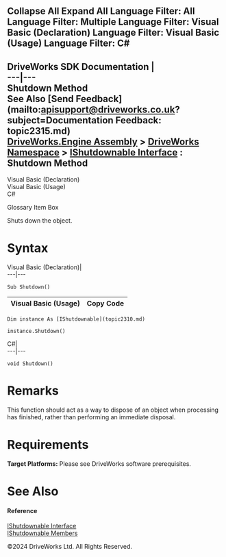        

 Collapse All Expand All  Language Filter: All  Language Filter: Multiple  Language Filter: Visual Basic (Declaration) Language Filter: Visual Basic (Usage) Language Filter: C#  
---  
DriveWorks SDK Documentation  |   
---|---  
Shutdown Method   
See Also [Send Feedback](mailto:apisupport@driveworks.co.uk?subject=Documentation Feedback: topic2315.md)  
[DriveWorks.Engine Assembly](topic2156.md) > [DriveWorks Namespace](topic2159.md) > [IShutdownable Interface](topic2310.md) : Shutdown Method  
---  
  
Visual Basic (Declaration)    
Visual Basic (Usage)    
C# 

Glossary Item Box

Shuts down the object. 

# Syntax

Visual Basic (Declaration)|   
---|---  
      
    
    Sub Shutdown()   
  
Visual Basic (Usage)| Copy Code  
---|---  
      
    
    Dim instance As [IShutdownable](topic2310.md)
     
    instance.Shutdown()  
  
C#|   
---|---  
      
    
    void Shutdown()  
  
# Remarks

This function should act as a way to dispose of an object when processing has finished, rather than performing an immediate disposal.

# Requirements

**Target Platforms:** Please see DriveWorks software prerequisites.

# See Also

#### Reference

[IShutdownable Interface](topic2310.md)   
[IShutdownable Members](topic2311.md)

©2024 DriveWorks Ltd. All Rights Reserved.
